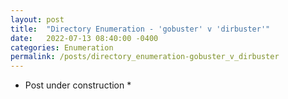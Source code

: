 ```yaml
---
layout: post
title:  "Directory Enumeration - 'gobuster' v 'dirbuster'"
date:   2022-07-13 08:40:00 -0400
categories: Enumeration
permalink: /posts/directory_enumeration-gobuster_v_dirbuster
---
```


* Post under construction * 
